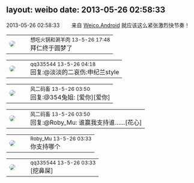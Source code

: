 layout: weibo
date: 2013-05-26 02:58:33
---
<meta name="referrer" content="no-referrer" />

2013-05-26 02:58:33  &nbsp;&nbsp;&nbsp;&nbsp;&nbsp;&nbsp; 来自 <a href="http://app.weibo.com/t/feed/l4RWD" rel="nofollow">Weico.Android</a>
就应该这么紧张激烈快节奏！ ​​​

<table style="width: 100%;">
  <tr>
    <td style="width: 40px;"><img style="border-radius:50%" src="https://tva1.sinaimg.cn/crop.0.1.751.751.50/71c5c7f8jw8f5hblff0u4j20kv0ky3zn.jpg?KID=imgbed,tva&Expires=1624466422&ssig=%2BoL5wqONuw"></td>
    <td colspan="2"><small>想吃火锅和涮羊肉 13-5-26 17:48</small><br/>拜仁终于圆梦了</td>
  </tr>
</table>

<table style="width: 100%;">
  <tr>
    <td style="width: 40px;"><img style="border-radius:50%" src="https://tva4.sinaimg.cn/crop.0.0.180.180.50/7d25944djw1e8qgp5bmzyj2050050aa8.jpg?KID=imgbed,tva&Expires=1624466422&ssig=93%2F8%2F4ebEE"></td>
    <td colspan="2"><small>qq335544 13-5-26 04:18</small><br/>回复:@淡淡的二哀伤:申纪兰style</td>
  </tr>
</table>

<table style="width: 100%;">
  <tr>
    <td style="width: 40px;"><img style="border-radius:50%" src="https://tva3.sinaimg.cn/crop.0.0.639.639.50/6d2a6003jw8f3idy69w2gj20hs0hrt9g.jpg?KID=imgbed,tva&Expires=1624466422&ssig=nnJ93%2BkFYo"></td>
    <td colspan="2"><small>风二码畜 13-5-26 03:50</small><br/>回复:@354兔姐: [爱你][爱你]</td>
  </tr>
</table>

<table style="width: 100%;">
  <tr>
    <td style="width: 40px;"><img style="border-radius:50%" src="https://tva3.sinaimg.cn/crop.0.0.639.639.50/6d2a6003jw8f3idy69w2gj20hs0hrt9g.jpg?KID=imgbed,tva&Expires=1624466422&ssig=nnJ93%2BkFYo"></td>
    <td colspan="2"><small>风二码畜 13-5-26 03:50</small><br/>回复:@Roby_Mu: 谁赢我支持谁……[花心]</td>
  </tr>
</table>

<table style="width: 100%;">
  <tr>
    <td style="width: 40px;"><img style="border-radius:50%" src="https://tva2.sinaimg.cn/crop.0.0.180.180.50/81fd9f09jw1e8qgp5bmzyj2050050aa8.jpg?KID=imgbed,tva&Expires=1624466422&ssig=3fPFAo%2BcNu"></td>
    <td colspan="2"><small>Roby_Mu 13-5-26 03:33</small><br/>你支持哪个</td>
  </tr>
</table>

<table style="width: 100%;">
  <tr>
    <td style="width: 40px;"><img style="border-radius:50%" src="https://tva4.sinaimg.cn/crop.0.0.180.180.50/7d25944djw1e8qgp5bmzyj2050050aa8.jpg?KID=imgbed,tva&Expires=1624466422&ssig=93%2F8%2F4ebEE"></td>
    <td colspan="2"><small>qq335544 13-5-26 03:33</small><br/>[挖鼻屎]</td>
  </tr>
</table>
